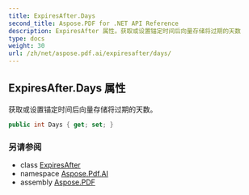 ```yaml
---
title: ExpiresAfter.Days
second_title: Aspose.PDF for .NET API Reference
description: ExpiresAfter 属性。获取或设置锚定时间后向量存储将过期的天数
type: docs
weight: 30
url: /zh/net/aspose.pdf.ai/expiresafter/days/
---
```

## ExpiresAfter.Days 属性

获取或设置锚定时间后向量存储将过期的天数。

```csharp
public int Days { get; set; }
```

### 另请参阅

* class [ExpiresAfter](../)
* namespace [Aspose.Pdf.AI](../../../aspose.pdf.ai/)
* assembly [Aspose.PDF](../../../)